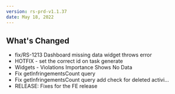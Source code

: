 ```yaml
---
version: rs-prd-v1.1.37
date: May 18, 2022
---
```


## What's Changed
* fix/RS-1213 Dashboard missing data widget throws error
* HOTFIX - set the correct id on task generate
* Widgets - Violations Importance Shows No Data
* Fix getInfringementsCount query
* Fix getInfringementsCount query add check for deleted activi…
* RELEASE: Fixes for the FE release